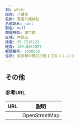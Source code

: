 ```yaml
---
ID: wFeCr
総称: 八幡宮
名称: 鷺宮八幡神社
名称読み: null
別名: null
都道府県: 東京都
区域: 中野区
緯度: 35.7216123
経度: 139.6382927
郵便番号: 1650035
住所: 東京都中野区白鷺１丁目３１−１０
---
```


## その他

### 参考URL

| URL | 説明          |
| --- | ------------- |
|     | OpenStreetMap |
